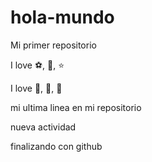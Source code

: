 # hola-mundo

Mi primer repositorio

I love :soccer:, :pizza:, :star:

I love :drum:, :icecream:, :book:

mi ultima linea en mi repositorio

nueva actividad

finalizando con github

